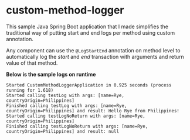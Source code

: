 # custom-method-logger
This sample Java Spring Boot application that I made simplifies the traditional way of putting start and end logs per method using custom annotation.

Any component can use the ```@LogStartEnd``` annotation on method level to automatically log the *start* and *end* transaction with arguments and return value of that method.

**Below is the sample logs on runtime**
```
Started CustomMethodLoggerApplication in 0.925 seconds (process running for 1.618)
Started calling testLog with args: [name=Rye, countryOrigin=Philippines]
Finished calling testLog with args: [name=Rye, countryOrigin=Philippines] and result: Hello Rye from Philippines!
Started calling testLogNoReturn with args: [name=Rye, countryOrigin=Philippines]
Finished calling testLogNoReturn with args: [name=Rye, countryOrigin=Philippines] and result: null
```
